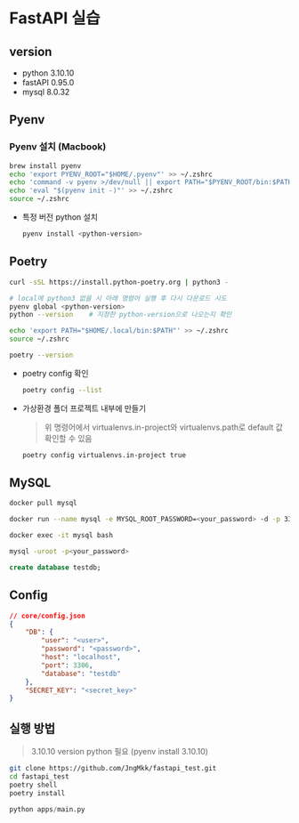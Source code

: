 # FastAPI 실습

## version

- python 3.10.10
- fastAPI 0.95.0
- mysql 8.0.32

## Pyenv

### Pyenv 설치 (Macbook)

```bash
brew install pyenv
echo 'export PYENV_ROOT="$HOME/.pyenv"' >> ~/.zshrc
echo 'command -v pyenv >/dev/null || export PATH="$PYENV_ROOT/bin:$PATH"' >> ~/.zshrc
echo 'eval "$(pyenv init -)"' >> ~/.zshrc
source ~/.zshrc
```

- 특정 버전 python 설치

    ```bash
    pyenv install <python-version>
    ```


## Poetry

```bash
curl -sSL https://install.python-poetry.org | python3 -

# local에 python3 없을 시 아래 명령어 실행 후 다시 다운로드 시도
pyenv global <python-version>
python --version    # 지정한 python-version으로 나오는지 확인

echo 'export PATH="$HOME/.local/bin:$PATH"' >> ~/.zshrc
source ~/.zshrc

poetry --version
```

- poetry config 확인

    ```bash
    poetry config --list
    ```

- 가상환경 폴더 프로젝트 내부에 만들기
    > 위 명령어에서 virtualenvs.in-project와 virtualenvs.path로 default 값 확인할 수 있음
    
    ```bash
    poetry config virtualenvs.in-project true
    ```


## MySQL

```bash
docker pull mysql

docker run --name mysql -e MYSQL_ROOT_PASSWORD=<your_password> -d -p 3306:3306 mysql

docker exec -it mysql bash

mysql -uroot -p<your_password>
```

```sql
create database testdb;
```

## Config

```json
// core/config.json
{
    "DB": {
        "user": "<user>",
        "password": "<password>",
        "host": "localhost",
        "port": 3306,
        "database": "testdb"
    },
    "SECRET_KEY": "<secret_key>"
}
```

## 실행 방법
> 3.10.10 version python 필요 (pyenv install 3.10.10)

```bash
git clone https://github.com/JngMkk/fastapi_test.git
cd fastapi_test
poetry shell
poetry install
```

```py
python apps/main.py
```
